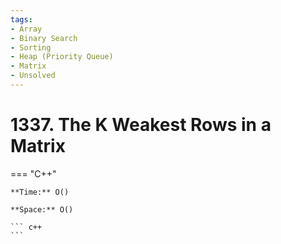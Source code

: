```yaml
---
tags:
- Array
- Binary Search
- Sorting
- Heap (Priority Queue)
- Matrix
- Unsolved
---
```



# 1337. The K Weakest Rows in a Matrix

=== "C++"

    **Time:** O()

    **Space:** O()

    ``` c++
    ```